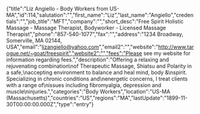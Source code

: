 {"title":"Liz Angiello - Body Workers from US-MA","id":114,"salutation":"","first_name":"Liz","last_name":"Angiello","credentials":"","job_title":"MFT","company":"","short_desc":"Free Spirit Holistic Massage - Massage Therapist, Bodyworker - Licensed Massage Therapist","phone":"857-540-1077","fax":"","address":"1234 Broadway, Somerville, MA 02144, USA","email":"lizangiello@yahoo.com","email2":"","website":"http://www.tarogue.net/~goat/freespirit","website2":"","fees":"Please see my website for information regarding fees.","description":"Offering a relaxing and rejuvenating combination\nof Therapeutic Massage, Shiatsu and Polarity in a safe,\naccepting environment to balance and heal mind, body &\nspirit.  Specializing in chronic conditions and\nenergetic concerns, I treat clients with a range of\nissues including fibromyalgia, depression and muscle\ninjuries.","categories":"Body Workers","location":"US-MA (Massachusetts)","countries":"US","regions":"MA","lastUpdate":"1899-11-30T00:00:00.000Z","type":"entry"}
